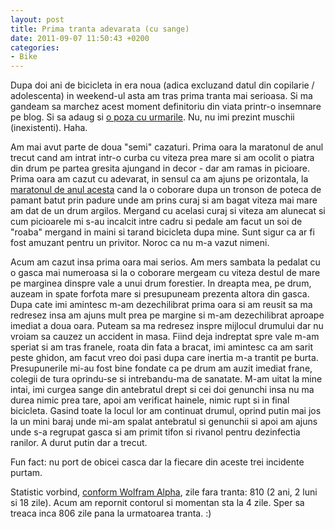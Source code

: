 ```yaml
---
layout: post
title: Prima tranta adevarata (cu sange)
date: 2011-09-07 11:50:43 +0200
categories:
- Bike
---
```

Dupa doi ani de bicicleta in era noua (adica excluzand datul din copilarie / adolescenta) in weekend-ul asta am tras prima tranta mai serioasa. Si ma gandeam sa marchez acest moment definitoriu din viata printr-o insemnare pe blog. Si sa adaug si <a href="https://content.rusiczki.net/2011/09/2011-09-05-14.30.23.jpg" class="fancybox">o poza cu urmarile</a>. Nu, nu imi prezint muschii (inexistenti). Haha.

Am mai avut parte de doua "semi" cazaturi. Prima oara la maratonul de anul trecut cand am intrat intr-o curba cu viteza prea mare si am ocolit o piatra din drum pe partea gresita ajungand in decor - dar am ramas in picioare. Prima oara am cazut cu adevarat, in sensul ca am ajuns pe orizontala, la <a href="http://www.rusiczki.net/2011/07/06/maratoneala/">maratonul de anul acesta</a> cand la o coborare dupa un tronson de poteca de pamant batut prin padure unde am prins curaj si am bagat viteza mai mare am dat de un drum argilos. Mergand cu acelasi curaj si viteza am alunecat si cum picioarele mi s-au incalcit intre cadru si pedale am facut un soi de "roaba" mergand in maini si tarand bicicleta dupa mine. Sunt sigur ca ar fi fost amuzant pentru un privitor. Noroc ca nu m-a vazut nimeni.

Acum am cazut insa prima oara mai serios. Am mers sambata la pedalat cu o gasca mai numeroasa si la o coborare mergeam cu viteza destul de mare pe marginea dinspre vale a unui drum forestier. In dreapta mea, pe drum, auzeam in spate forfota mare si presupuneam prezenta altora din gasca. Dupa cate imi amintesc m-am dezechilibrat prima oara si am reusit sa ma redresez insa am ajuns mult prea pe margine si m-am dezechilibrat aproape imediat a doua oara. Puteam sa ma redresez inspre mijlocul drumului dar nu vroiam sa cauzez un accident in masa. Fiind deja indreptat spre vale m-am speriat si am tras franele, roata din fata a bracat, imi amintesc ca am sarit peste ghidon, am facut vreo doi pasi dupa care inertia m-a trantit pe burta. Presupunerile mi-au fost bine fondate ca pe drum am auzit imediat frane, colegii de tura oprindu-se si intrebandu-ma de sanatate. M-am uitat la mine intai, imi curgea sange din antebratul drept si cei doi genunchi insa nu ma durea nimic prea tare, apoi am verificat hainele, nimic rupt si in final bicicleta. Gasind toate la locul lor am continuat drumul, oprind putin mai jos la un mini baraj unde mi-am spalat antebratul si genunchii si apoi am ajuns unde s-a regrupat gasca si am primit tifon si rivanol pentru dezinfectia ranilor. A durut putin dar a trecut.

Fun fact: nu port de obicei casca dar la fiecare din aceste trei incidente purtam.

Statistic vorbind, <a href="http://www.wolframalpha.com/input/?i=september+3%2C+2011+-+june+15%2C+2009">conform Wolfram Alpha</a>, zile fara tranta: 810 (2 ani, 2 luni si 18 zile). Acum am repornit contorul si momentan sta la 4 zile. Sper sa treaca inca 806 zile pana la urmatoarea tranta. :)
